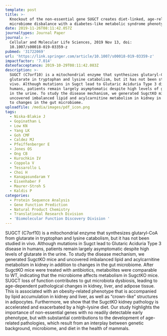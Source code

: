 ```yaml
---
template: post
title: >-
  Knockout of the non-essential gene SUGCT creates diet-linked, age-related
  microbiome disbalance with a diabetes-like metabolic syndrome phenotype
date: 2019-11-26T08:11:42.057Z
journaltypes: Journal Paper
journal: >-
  Cellular and Molecular Life Sciences, 2019 Nov 13, doi:
  10.1007/s00018-019-03359-z
pubmed: '31722069'
url: 'https://link.springer.com/article/10.1007/s00018-019-03359-z'
impactfactor: '7.014'
dateofacceptance: 2019-10-29T08:11:42.083Z
description: >-
  SUGCT (C7orf10) is a mitochondrial enzyme that synthesizes glutaryl-CoA from
  glutarate in tryptophan and lysine catabolism, but it has not been studied in
  vivo. Although mutations in Sugct lead to Glutaric Aciduria Type 3 disease in
  humans, patients remain largely asymptomatic despite high levels of glutarate
  in the urine. To study the disease mechanism, we generated SugctKO mice and
  uncovered imbalanced lipid and acylcarnitine metabolism in kidney in addition
  to changes in the gut microbiome. 
uploadfile: /media/images/pdf_icon.png
tags:
  - Niska-Blakie J
  - Gopinathan L
  - Low KN
  - Yang LK
  - Goh CMF
  - Caldez MJ
  - Pfeiffenberger E
  - Jones OS
  - Ong CB
  - Kurochkin IV
  - Coppola V
  - Tessarollo L
  - Choi H
  - Kanagasundaram Y
  - Eisenhaber F
  - Maurer-Stroh S
  - Kaldis P
categories:
  - Protein Sequence Analysis
  - Gene Function Prediction
  - Natural Product Chemistry
  - Translational Research Division
  - 'Biomolecular Function Discovery Division '
---
```

SUGCT (C7orf10) is a mitochondrial enzyme that synthesizes glutaryl-CoA from glutarate in tryptophan and lysine catabolism, but it has not been studied in vivo. Although mutations in Sugct lead to Glutaric Aciduria Type 3 disease in humans, patients remain largely asymptomatic despite high levels of glutarate in the urine. To study the disease mechanism, we generated SugctKO mice and uncovered imbalanced lipid and acylcarnitine metabolism in kidney in addition to changes in the gut microbiome. After SugctKO mice were treated with antibiotics, metabolites were comparable to WT, indicating that the microbiome affects metabolism in SugctKO mice. SUGCT loss of function contributes to gut microbiota dysbiosis, leading to age-dependent pathological changes in kidney, liver, and adipose tissue. This is associated with an obesity-related phenotype that is accompanied by lipid accumulation in kidney and liver, as well as “crown-like” structures in adipocytes. Furthermore, we show that the SugctKO kidney pathology is accelerated and exacerbated by a high-lysine diet. Our study highlights the importance of non-essential genes with no readily detectable early phenotype, but with substantial contributions to the development of age-related pathologies, which result from an interplay between genetic background, microbiome, and diet in the health of mammals.
